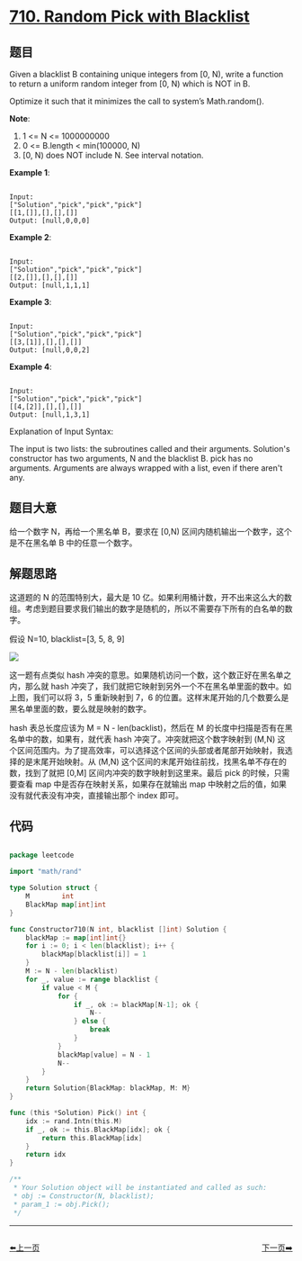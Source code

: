 # [710. Random Pick with Blacklist](https://leetcode.com/problems/random-pick-with-blacklist/)

## 题目

Given a blacklist B containing unique integers from [0, N), write a function to return a uniform random integer from [0, N) which is NOT in B.

Optimize it such that it minimizes the call to system’s Math.random().

**Note**:

1. 1 <= N <= 1000000000
2. 0 <= B.length < min(100000, N)
3. [0, N) does NOT include N. See interval notation.


**Example 1**:

```

Input: 
["Solution","pick","pick","pick"]
[[1,[]],[],[],[]]
Output: [null,0,0,0]

```

**Example 2**:

```

Input: 
["Solution","pick","pick","pick"]
[[2,[]],[],[],[]]
Output: [null,1,1,1]

```

**Example 3**:

```

Input: 
["Solution","pick","pick","pick"]
[[3,[1]],[],[],[]]
Output: [null,0,0,2]

```

**Example 4**:

```

Input: 
["Solution","pick","pick","pick"]
[[4,[2]],[],[],[]]
Output: [null,1,3,1]

```


Explanation of Input Syntax:

The input is two lists: the subroutines called and their arguments. Solution's constructor has two arguments, N and the blacklist B. pick has no arguments. Arguments are always wrapped with a list, even if there aren't any.


## 题目大意

给一个数字 N，再给一个黑名单 B，要求在 [0,N) 区间内随机输出一个数字，这个是不在黑名单 B 中的任意一个数字。

## 解题思路

这道题的 N 的范围特别大，最大是 10 亿。如果利用桶计数，开不出来这么大的数组。考虑到题目要求我们输出的数字是随机的，所以不需要存下所有的白名单的数字。

假设 N=10, blacklist=[3, 5, 8, 9]

![](https://s3-lc-upload.s3.amazonaws.com/users/cafebaby/image_1530657902.png)


这一题有点类似 hash 冲突的意思。如果随机访问一个数，这个数正好在黑名单之内，那么就 hash 冲突了，我们就把它映射到另外一个不在黑名单里面的数中。如上图，我们可以将 3，5 重新映射到 7，6 的位置。这样末尾开始的几个数要么是黑名单里面的数，要么就是映射的数字。

hash 表总长度应该为 M = N - len(backlist)，然后在 M 的长度中扫描是否有在黑名单中的数，如果有，就代表 hash 冲突了。冲突就把这个数字映射到 (M,N) 这个区间范围内。为了提高效率，可以选择这个区间的头部或者尾部开始映射，我选择的是末尾开始映射。从 (M,N) 这个区间的末尾开始往前找，找黑名单不存在的数，找到了就把 [0,M] 区间内冲突的数字映射到这里来。最后 pick 的时候，只需要查看 map 中是否存在映射关系，如果存在就输出 map 中映射之后的值，如果没有就代表没有冲突，直接输出那个 index 即可。














## 代码

```go

package leetcode

import "math/rand"

type Solution struct {
	M        int
	BlackMap map[int]int
}

func Constructor710(N int, blacklist []int) Solution {
	blackMap := map[int]int{}
	for i := 0; i < len(blacklist); i++ {
		blackMap[blacklist[i]] = 1
	}
	M := N - len(blacklist)
	for _, value := range blacklist {
		if value < M {
			for {
				if _, ok := blackMap[N-1]; ok {
					N--
				} else {
					break
				}
			}
			blackMap[value] = N - 1
			N--
		}
	}
	return Solution{BlackMap: blackMap, M: M}
}

func (this *Solution) Pick() int {
	idx := rand.Intn(this.M)
	if _, ok := this.BlackMap[idx]; ok {
		return this.BlackMap[idx]
	}
	return idx
}

/**
 * Your Solution object will be instantiated and called as such:
 * obj := Constructor(N, blacklist);
 * param_1 := obj.Pick();
 */

```
----------------------------------------------
<div style="display: flex;justify-content: space-between;align-items: center;">
<p><a href="https://books.halfrost.com/leetcode/ChapterFour/0707.Design-Linked-List/">⬅️上一页</a></p>
<p><a href="https://books.halfrost.com/leetcode/ChapterFour/0713.Subarray-Product-Less-Than-K/">下一页➡️</a></p>
</div>
